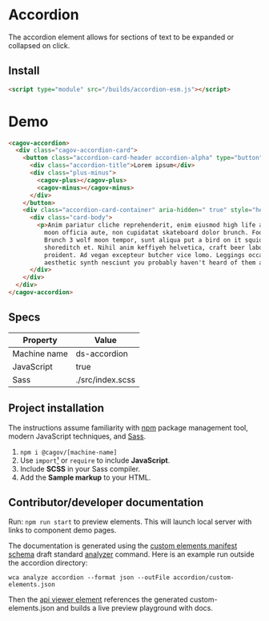 # Accordion

The accordion element allows for sections of text to be expanded or collapsed on click.

## Install

```html preview
<script type="module" src="/builds/accordion-esm.js"></script>
```

# Demo

```html preview
<cagov-accordion>
  <div class="cagov-accordion-card">
    <button class="accordion-card-header accordion-alpha" type="button" aria-expanded="false">
      <div class="accordion-title">Lorem ipsum</div>
      <div class="plus-minus">
        <cagov-plus></cagov-plus>
        <cagov-minus></cagov-minus>
      </div>
    </button>
    <div class="accordion-card-container" aria-hidden=" true" style="height: 0px;">
      <div class="card-body">
        <p>Anim pariatur cliche reprehenderit, enim eiusmod high life accusamus terry richardson ad squid. 3 wolf
          moon officia aute, non cupidatat skateboard dolor brunch. Food truck quinoa nesciunt laborum eiusmod.
          Brunch 3 wolf moon tempor, sunt aliqua put a bird on it squid single-origin coffee nulla assumenda
          shoreditch et. Nihil anim keffiyeh helvetica, craft beer labore wes anderson cred nesciunt sapiente ea
          proident. Ad vegan excepteur butcher vice lomo. Leggings occaecat craft beer farm-to-table, raw denim
          aesthetic synth nesciunt you probably haven't heard of them accusamus labore sustainable VHS.</p>
      </div>
    </div>
  </div>
</cagov-accordion>
```

## Specs

| Property | Value |
| --- | --- |
| Machine name | ds-accordion  |
| JavaScript | true |
| Sass  | ./src/index.scss |

## Project installation

The instructions assume familiarity with [npm](https://npmjs.com) package management tool, modern JavaScript techniques, and [Sass](https://sass-lang.com/).

1. `npm i @cagov/[machine-name]`
2. Use `import`[¹](/footnotes/#footnote1) or `require` to include **JavaScript**.  
3. Include **SCSS** in your Sass compiler.
4. Add the **Sample markup** to your HTML.

## Contributor/developer documentation

Run: ```npm run start``` to preview elements. This will launch local server with links to component demo pages.

The documentation is generated using the <a href="https://github.com/webcomponents/custom-elements-manifest">custom elements manifest schema</a> draft standard <a href="https://github.com/runem/web-component-analyzer">analyzer</a> command. Here is an example run outside the accordion directory:

```
wca analyze accordion --format json --outFile accordion/custom-elements.json
```

Then the <a href="https://github.com/web-padawan/api-viewer-element">api viewer element</a> references the generated custom-elements.json and builds a live preview playground with docs.